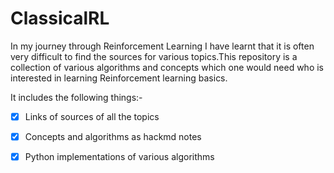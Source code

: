 # ClassicalRL

In my journey through Reinforcement Learning I have learnt that it is often very difficult to find the sources for various topics.This repository is a collection of various algorithms and concepts which one would need who is interested in learning Reinforcement learning basics.

It includes the following things:-

- [x] Links of sources of all the topics

- [x] Concepts and algorithms as hackmd notes

- [x] Python implementations of various algorithms

